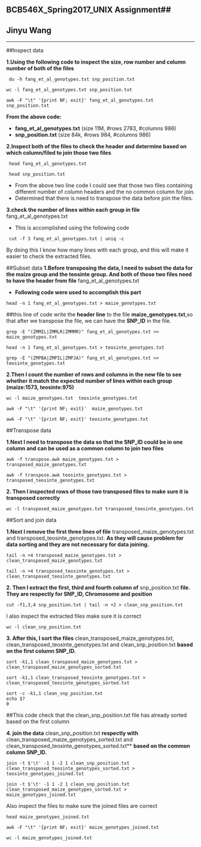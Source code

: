 ## BCB546X\_Spring2017\_UNIX Assignment##
## Jinyu Wang

----------
 

##Inspect data  





**1.Using the following code to inspect the size, row number and column number of both of the files**

```
 du -h fang_et_al_genotypes.txt snp_position.txt
```
   
```
wc -l fang_et_al_genotypes.txt snp_position.txt
```

```
awk -F "\t" '{print NF; exit}' fang_et_al_genotypes.txt snp_position.txt
```

**From the above code:**


- **fang\_et\_al\_genotypes.txt** (size 11M, #rows 2783, #columns 986)
- **snp\_position.txt** (size 84k, #rows 984, #columns 986)
 
**2.Inspect both of the files to check the header and determine based on which column/filed to join those two files**

```
 head fang_et_al_genotypes.txt
```

```
 head snp_position.txt
```

- From the above two line code I could see that those two files containing different number of column headers and the no common column for join.
- Determined that there is need to transpose the data before join the files.

**3.check the number of lines within each group in file** fang\_et\_al\_genotypes.txt

- This is accomplished using the following code	

```
 cut -f 3 fang_et_al_genotypes.txt | uniq -c
```

By doing this I know how many lines with each group, and this will make it easier to check 
the extracted files.

##Subset data
**1.Before transposing the data, I need to subset the data for the maize group and the teosinte group. And both of those two files need to have the header from file** fang\_et\_al\_genotypes.txt

- **Following code were used to accomplish this part**

```
head -n 1 fang_et_al_genotypes.txt > maize_genotypes.txt
```

\##this line of code write the **header line** to the file **maize\_genotypes.txt**,so that after we transpose the file, we can have the **SNP\_ID** in the file.

```
grep -E "(ZMMIL|ZMMLR|ZMMMR)" fang_et_al_genotypes.txt >> maize_genotypes.txt
```

```
head -n 1 fang_et_al_genotypes.txt > teosinte_genotypes.txt
```

```
grep -E "(ZMPBA|ZMPIL|ZMPJA)" fang_et_al_genotypes.txt >> teosinte_genotypes.txt
```

**2.Then I count the number of rows and columns in the new file to see whether it match the expected number of lines within each group (maize:1573, teosinte:975)**

```
wc -l maize_genotypes.txt  teosinte_genotypes.txt
```

```
awk -F "\t" '{print NF; exit}'  maize_genotypes.txt 
```

```
awk -F "\t" '{print NF; exit}' teosinte_genotypes.txt
```
##Transpose data

**1.Next I need to transpose the data so that the SNP\_ID could be in one column and can be used as a common column to join two files**

```
awk -f transpose.awk maize_genotypes.txt > transposed_maize_genotypes.txt
```

```
awk -f transpose.awk teosinte_genotypes.txt > transposed_teosinte_genotypes.txt
```

**2. Then I inspected rows of those two transposed files to make sure it is transposed correctly**

```
wc -l transposed_maize_genotypes.txt transposed_teosinte_genotypes.txt
```

##Sort and join data

**1.Next I remove the first three lines of file** transposed\_maize\_genotypes.txt  and transposed\_teosinte\_genotypes.txt. **As they will cause problem for data sorting and they are not necessary for data joining.**

```
tail -n +4 transposed_maize_genotypes.txt > clean_transposed_maize_genotypes.txt
```

```
tail -n +4 transposed_teosinte_genotypes.txt > clean_transposed_teosinte_genotypes.txt
```

**2. Then I extract the first, third and fourth column of** snp\_position.txt **file. They are respectly for SNP_ID, Chromosome and position**

```
cut -f1,3,4 snp_position.txt | tail -n +2 > clean_snp_position.txt
```

I also inspect the extracted files make sure it is correct

```
wc -l clean_snp_position.txt
```

**3. After this, I sort the files** clean\_transposed\_maize\_genotypes.txt, clean\_transposed\_teosinte\_genotypes.txt and clean\_snp\_position.txt **based on the first column SNP_ID.**

```
sort -k1,1 clean_transposed_maize_genotypes.txt > clean_transposed_maize_genotypes_sorted.txt
```

```
sort -k1,1 clean_transposed_teosinte_genotypes.txt > clean_transposed_teosinte_genotypes_sorted.txt
```

```
sort -c -k1,1 clean_snp_position.txt
echo $?
0
```
\##This code check that the clean\_snp\_position.txt file has already sorted based on the first column

**4. join the data** clean\_snp\_position.txt **respectly with** clean\_transposed\_maize\_genotypes\_sorted.txt  and clean\_transposed\_teosinte\_genotypes\_sorted.txt** **based on the common column SNP_ID.**

```
join -t $'\t' -1 1 -2 1 clean_snp_position.txt clean_transposed_teosinte_genotypes_sorted.txt > teosinte_genotypes_joined.txt
```

```
join -t $'\t' -1 1 -2 1 clean_snp_position.txt clean_transposed_maize_genotypes_sorted.txt > maize_genotypes_joined.txt
```

Also inspect the files to make sure the joined files are correct

```
head maize_genotypes_joined.txt
```

```
awk -F "\t" '{print NF; exit}' maize_genotypes_joined.txt
```

```
wc -l maize_genotypes_joined.txt
```
